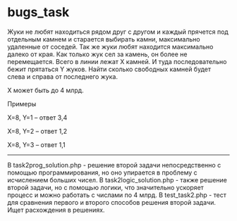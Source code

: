 # bugs_task

Жуки не любят находиться рядом друг с другом и каждый прячется под отдельным камнем и старается выбирать камни, максимально удаленные от соседей. Так же жуки любят находится максимально далеко от края. Как только жук сел за камень, он более не перемещается. Всего в линии лежат X камней. И туда последовательно бежит прятаться Y жуков. Найти сколько свободных камней будет слева и справа от последнего жука.

X может быть до 4 млрд.

Примеры

X=8, Y=1 – ответ 3,4

X=8, Y=2 – ответ 1,2

X=8, Y=3 – ответ 1,1

_________________________________________________________________

В task2prog_solution.php - решение второй задачи непосредственно с помощью программирования, но оно упирается в проблему с исчислением больших чисел.
В task2logic_solution.php - также решение второй задачи, но с помощью логики, что значительно ускоряет процесс и можно работать с числами по 4 млрд.
В test_task2.php - тест для сравнения первого и второго способов решения второй задачи. Ищет расхождения в решениях.